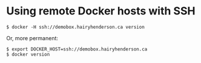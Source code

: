 # Using remote Docker hosts with SSH

```console
$ docker -H ssh://demobox.hairyhenderson.ca version
```

Or, more permanent:

```console
$ export DOCKER_HOST=ssh://demobox.hairyhenderson.ca
$ docker version
```
